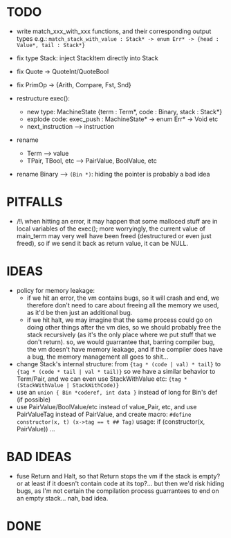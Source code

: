 # TODO

- write match_xxx_with_xxx functions, and their corresponding output types
  e.g.: `match_stack_with_value : Stack* -> enum Err* -> {head : Value*, tail : Stack*}`

- fix type Stack: inject StackItem directly into Stack

- fix Quote -> QuoteInt/QuoteBool
- fix PrimOp -> {Arith, Compare, Fst, Snd}

- restructure exec():
  - new type: MachineState {term : Term*, code : Binary, stack : Stack*}
  - explode code:
    exec_push : MachineState* -> enum Err* -> Void
    etc
  - next_instruction --> instruction

- rename
  - Term --> value
  - TPair, TBool, etc --> PairValue, BoolValue, etc

- rename Binary --> `(Bin *)`: hiding the pointer is probably a bad idea

# PITFALLS
- /!\ when hitting an error, it may happen that some malloced stuff are in local
  variables of the exec(); more worryingly, the current value of main_term may
  very well have been freed (destructured or even just freed), so if we send it
  back as return value, it can be NULL.

# IDEAS
- policy for memory leakage:
  - if we hit an error, the vm contains bugs, so it will crash and end,
    we therefore don't need to care about freeing all the memory we used,
    as it'd be then just an additional bug.
  - if we hit halt, we may imagine that the same process could go on doing other things
    after the vm dies, so we should probably free the stack recursively
    (as it's the only place where we put stuff that we don't return).
  so, we would guarrantee that, barring compiler bug, the vm doesn't have memory leakage,
  and if the compiler does have a bug, the memory management all goes to shit...
- change Stack's internal structure:
  from `{tag * (code | val) * tail}` to `{tag * (code * tail | val * tail)}`
  so we have a similar behavior to Term/Pair, and we can even use
  StackWithValue etc:
  `{tag * (StackWithValue | StackWithCode)}`
- use an `union { Bin *coderef, int data }` instead of long for Bin's def (if possible)
- use PairValue/BoolValue/etc instead of value_Pair, etc, and use PairValueTag instead of PairValue,
  and create macro:
  `#define constructor(x, t) (x->tag == t ## Tag)`
  usage: if (constructor(x, PairValue)) ...

# BAD IDEAS
- fuse Return and Halt, so that Return stops the vm if the stack is empty? or at least if
  it doesn't contain code at its top?... but then we'd risk hiding bugs, as I'm not certain
  the compilation process guarrantees to end on an empty stack... nah, bad idea.

# DONE